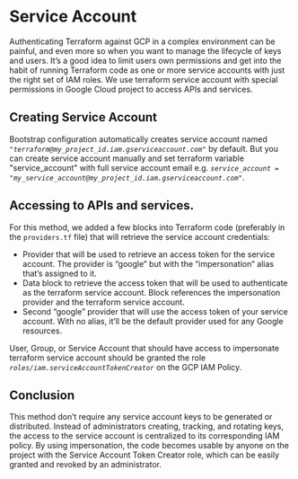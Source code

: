 # Service Account

Authenticating Terraform against GCP in a complex environment can be painful, and even more so when you want to manage the lifecycle of keys and users. It’s a good idea to limit users own permissions and get into the habit of running Terraform code as one or more service accounts with just the right set of IAM roles. We use terraform service account with special permissions in Google Cloud project to access APIs and services.

## Creating Service Account

Bootstrap configuration automatically creates service account named *`"terraform@my_project_id.iam.gserviceaccount.com"`* by default. But you can create service account manually and set terraform variable "service_account" with full service account email e.g. *`service_account = "my_service_account@my_project_id.iam.gserviceaccount.com"`*.

## Accessing to APIs and services.

For this method, we added a few blocks into Terraform code (preferably in the `providers.tf` file) that will retrieve the service account credentials:
 + Provider that will be used to retrieve an access token for the service account. The provider is “google” but with the “impersonation” alias that’s assigned to it.
 + Data block to retrieve the access token that will be used to authenticate as the terraform service account. Block references the impersonation provider and the terraform service account.
 + Second “google” provider that will use the access token of your service account. With no alias, it’ll be the default provider used for any Google resources.

User, Group, or Service Account that should have access to impersonate terraform service account should be granted the role *`roles/iam.serviceAccountTokenCreator`* on the GCP IAM Policy.

## Conclusion

This method don’t require any service account keys to be generated or distributed. Instead of administrators creating, tracking, and rotating keys, the access to the service account is centralized to its corresponding IAM policy. By using impersonation, the code becomes usable by anyone on the project with the Service Account Token Creator role, which can be easily granted and revoked by an administrator.
